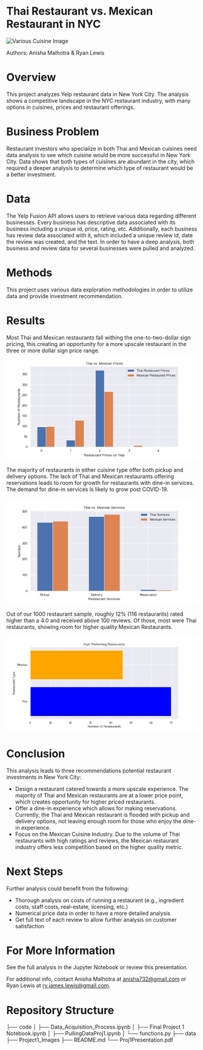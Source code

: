 # Thai Restaurant vs. Mexican Restaurant in NYC 
<img src="https://www.nycinsiderguide.com/wp-content/uploads/2019/05/restaurant-week-new-york-city.jpg" alt= "Various Cuisine Image" width="800" height="340"> 

Authors: Anisha Malhotra & Ryan Lewis

# Overview
This project analyzes Yelp restaurant data in New York City. The analysis shows a competitive landscape in the NYC restaurant industry, with many options in cuisines, prices and restaurant offerings.

# Business Problem
Restaurant investors who specialize in both Thai and Mexican cuisines need data analysis to see which cuisine would be more successful in New York City. Data shows that both types of cuisines are abundant in the city, which required a deeper analysis to determine which type of restaurant would be a better investment. 

# Data
The Yelp Fusion API allows users to retrieve various data regarding different businesses. Every business has descriptive data associated with its business including a unique id, price, rating, etc. Additionally, each business has review data associated with it, which included a unique review id, date the review was created, and the text. In order to have a deep analysis, both business and review data for several businesses were pulled and analyzed.

# Methods
This project uses various data exploration methodologies in order to utilize data and provide investment recommendation. 

# Results

Most Thai and Mexican restaurants fall withing the one-to-two-dollar sign pricing, this creating an opportunity for a more upscale restaurant in the three or more dollar sign price range.
<img src='https://github.com/anisha732/Phase1Project/blob/main/Project1_Images/RestPrice.jpeg?raw=true' alt= 'Prices image'>

The majority of restaurants in either cuisine type offer both pickup and delivery options. The lack of Thai and Mexican restaurants offering reservations leads to room for growth for restaurants with dine-in services. The demand for dine-in services is likely to grow post COVID-19.

<img src='https://github.com/anisha732/Phase1Project/blob/main/Project1_Images/RestServices.jpeg?raw=true' alt = 'RestServices image'>

Out of our 1000 restaurant sample, roughly 12% (116 restaurants) rated higher than a 4.0 and received above 100 reviews. Of those, most were Thai restaurants, showing room for higher quality Mexican Restaurants.

<img src='https://github.com/anisha732/Phase1Project/blob/main/Project1_Images/HighPerformingResthorizontal.jpg?raw=true' alt ='HighPerforming Restaurants image'>

# Conclusion 

This analysis leads to three recommendations potential restaurant investments in New York City:
<ul>
  <li> Design a restaurant catered towards a more upscale experience. The majority of Thai and Mexican restaurants are at a lower price point, which creates opportunity for higher priced restaurants.</li>
  <li> Offer a dine-in experience which allows for making reservations. Currently, the Thai and Mexican restaurant is flooded with pickup and delivery options, not leaving enough room for those who enjoy the dine-in experience.</li>
  <li> Focus on the Mexican Cuisine Industry. Due to the volume of Thai restaurants with high ratings and reviews, the Mexican restaurant industry offers less competition based on the higher quality metric.</li>
</ul>

# Next Steps

Further analysis could benefit from the following:
<ul>
  <li> Thorough analysis on costs of running a restaurant (e.g., ingredient costs, staff costs, real-estate, licensing, etc.)</li>
  <li> Numerical price data in order to have a more detailed analysis </li>
  <li> Get full text of each review to allow further analysis on customer satisfaction</li>
</ul>

# For More Information
See the full analysis in the Jupyter Notebook or review this presentation.

For additional info, contact Anisha Malhotra at anisha732@gmail.com or Ryan Lewis at ry.james.lewis@gmail.com.

# Repository Structure

├── code
│   ├── Data_Acquisition_Process.ipynb
│   ├── Final Project 1 Notebook.ipynb
│   ├── PullingDataProj1.ipynb
│   └── functions.py
├── data
├── Project1_Images
├── README.md
└── Proj1Presentation.pdf
